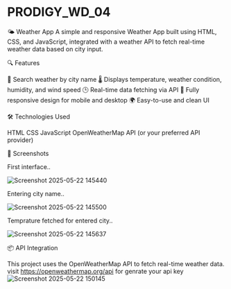 # PRODIGY_WD_04

🌤️ Weather App
A simple and responsive Weather App built using HTML, CSS, and JavaScript, integrated with a weather API to fetch real-time weather data based on city input.

🔍 Features

🔎 Search weather by city name
🌡️ Displays temperature, weather condition, humidity, and wind speed
🕒 Real-time data fetching via API
📱 Fully responsive design for mobile and desktop
🌍 Easy-to-use and clean UI

🛠️ Technologies Used

HTML
CSS
JavaScript 
OpenWeatherMap API (or your preferred API provider)

📸 Screenshots

  First interface..
  
  ![Screenshot 2025-05-22 145440](https://github.com/user-attachments/assets/80d0588a-7b9b-4e02-9530-ba92488d7caf)

  Entering city name..
  
![Screenshot 2025-05-22 145500](https://github.com/user-attachments/assets/845e3eed-d108-4ee0-ba8a-99728799555d)

Temprature fetched for entered city..


![Screenshot 2025-05-22 145637](https://github.com/user-attachments/assets/1346c6d8-f4f3-4038-bfe6-c79d9c4f7210)

📦 API Integration



This project uses the OpenWeatherMap API to fetch real-time weather data.
visit https://openweathermap.org/api for genrate your api key 
![Screenshot 2025-05-22 150145](https://github.com/user-attachments/assets/f34c877c-c8f4-4e27-8151-461aacbe2891)











